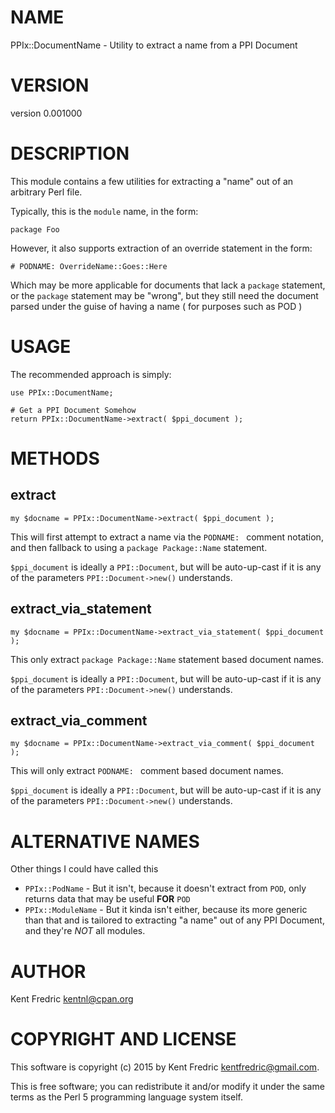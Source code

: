 # NAME

PPIx::DocumentName - Utility to extract a name from a PPI Document

# VERSION

version 0.001000

# DESCRIPTION

This module contains a few utilities for extracting a "name" out of an arbitrary Perl file.

Typically, this is the `module` name, in the form:

    package Foo

However, it also supports extraction of an override statement in the form:

    # PODNAME: OverrideName::Goes::Here

Which may be more applicable for documents that lack a `package` statement, or the `package`
statement may be "wrong", but they still need the document parsed under the guise of having a name
( for purposes such as POD )

# USAGE

The recommended approach is simply:

    use PPIx::DocumentName;

    # Get a PPI Document Somehow
    return PPIx::DocumentName->extract( $ppi_document );

# METHODS

## extract

    my $docname = PPIx::DocumentName->extract( $ppi_document );

This will first attempt to extract a name via the `PODNAME: ` comment notation,
and then fallback to using a `package Package::Name` statement.

`$ppi_document` is ideally a `PPI::Document`, but will be auto-up-cast if it is
any of the parameters `PPI::Document->new()` understands.

## extract\_via\_statement

    my $docname = PPIx::DocumentName->extract_via_statement( $ppi_document );

This only extract `package Package::Name` statement based document names.

`$ppi_document` is ideally a `PPI::Document`, but will be auto-up-cast if it is
any of the parameters `PPI::Document->new()` understands.

## extract\_via\_comment

    my $docname = PPIx::DocumentName->extract_via_comment( $ppi_document );

This will only extract `PODNAME: ` comment based document names.

`$ppi_document` is ideally a `PPI::Document`, but will be auto-up-cast if it is
any of the parameters `PPI::Document->new()` understands.

# ALTERNATIVE NAMES

Other things I could have called this

- `PPIx::PodName` - But it isn't, because it doesn't extract from `POD`, only returns data that may be useful **FOR** `POD`
- `PPIx::ModuleName` - But it kinda isn't either, because its more generic than that and is tailored to extracting "a name" out of any PPI Document, and they're _NOT_ all modules.

# AUTHOR

Kent Fredric <kentnl@cpan.org>

# COPYRIGHT AND LICENSE

This software is copyright (c) 2015 by Kent Fredric <kentfredric@gmail.com>.

This is free software; you can redistribute it and/or modify it under
the same terms as the Perl 5 programming language system itself.
